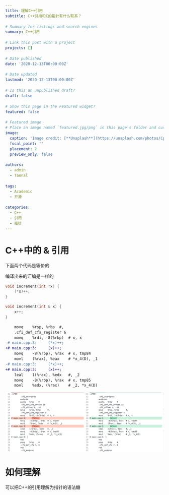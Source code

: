 ```yaml
---
title: 理解C++引用
subtitle: C++引用和C的指针有什么联系？

# Summary for listings and search engines
summary: C++引用

# Link this post with a project
projects: []

# Date published
date: '2020-12-13T00:00:00Z'

# Date updated
lastmod: '2020-12-13T00:00:00Z'

# Is this an unpublished draft?
draft: false

# Show this page in the Featured widget?
featured: false

# Featured image
# Place an image named `featured.jpg/png` in this page's folder and customize its options here.
image:
  caption: 'Image credit: [**Unsplash**](https://unsplash.com/photos/CpkOjOcXdUY)'
  focal_point: ''
  placement: 2
  preview_only: false

authors:
  - admin
  - Tannal

tags:
  - Academic
  - 开源

categories:
  - C++
  - 引用
  - 指针
---
```


# C++中的 & 引用

下面两个代码是等价的

编译出来的汇编是一样的

```c
void increment(int *x) {
    (*x)++;
}

```

```cpp
void increment(int & x) {
    x++;
}

```

```diff
 	movq	%rsp, %rbp	#,
 	.cfi_def_cfa_register 6
 	movq	%rdi, -8(%rbp)	# x, x
-# main.cpp:3:     (*x)++;
+# main.cpp:3:     (x)++;
 	movq	-8(%rbp), %rax	# x, tmp84
 	movl	(%rax), %eax	# *x_4(D), _1
-# main.cpp:3:     (*x)++;
+# main.cpp:3:     (x)++;
 	leal	1(%rax), %edx	#, _2
 	movq	-8(%rbp), %rax	# x, tmp85
 	movl	%edx, (%rax)	# _2, *x_4(D)
```

![](diff.png)

# 如何理解

可以把C++的引用理解为指针的语法糖




